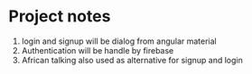 # Project notes

1. login and signup will be dialog from angular material
2. Authentication will be handle by firebase
3. African talking also used as alternative for signup and login
